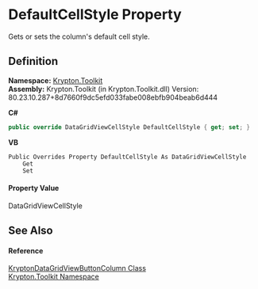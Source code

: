 # DefaultCellStyle Property


Gets or sets the column's default cell style.



## Definition
**Namespace:** <a href="79d2eac2-21f4-54ff-7552-b20c33c30600.md">Krypton.Toolkit</a>  
**Assembly:** Krypton.Toolkit (in Krypton.Toolkit.dll) Version: 80.23.10.287+8d7660f9dc5efd033fabe008ebfb904beab6d444

**C#**
``` C#
public override DataGridViewCellStyle DefaultCellStyle { get; set; }
```
**VB**
``` VB
Public Overrides Property DefaultCellStyle As DataGridViewCellStyle
	Get
	Set
```



#### Property Value
DataGridViewCellStyle

## See Also


#### Reference
<a href="b59ffc10-0390-6a58-9d2d-fa29a8f250a9.md">KryptonDataGridViewButtonColumn Class</a>  
<a href="79d2eac2-21f4-54ff-7552-b20c33c30600.md">Krypton.Toolkit Namespace</a>  

